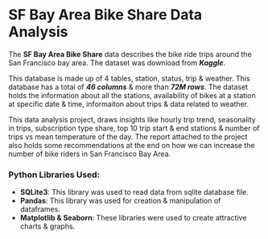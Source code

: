 # SF Bay Area Bike Share Data Analysis
The **SF Bay Area Bike Share** data describes the bike ride trips around the San Francisco bay area. The dataset was download from ***Kaggle***. 

This database is made up of 4 tables, station, status, trip & weather. This database has a total of ***46 columns*** & more than ***72M rows***. The dataset holds the information about all the stations, availability of bikes at a station at specific date & time, informaiton about trips & data related to weather. 

This data analysis project, draws insights like hourly trip trend, seasonality in trips, subscription type share, top 10 trip start & end stations & number of trips vs mean temperature of the day. The report attached to the project also holds some recommendations at the end on how we can increase the number of bike riders in San Francisco Bay Area.

### Python Libraries Used:
- **SQLite3**: This library was used to read data from sqlite database file.
- **Pandas**: This library was used for creation & manipulation of dataframes.
- **Matplotlib & Seaborn**: These libraries were used to create attractive charts & graphs.

